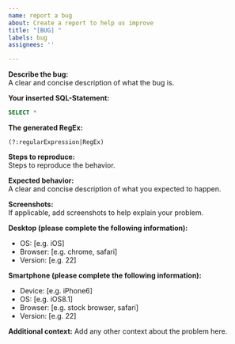 ```yaml
---
name: report a bug
about: Create a report to help us improve
title: "[BUG] "
labels: bug
assignees: ''

---
```


**Describe the bug:** <br>
A clear and concise description of what the bug is.

**Your inserted SQL-Statement:** <br>
```sql
SELECT *  
```

**The generated RegEx:** <br>
```regex
(?:regularExpression|RegEx)
```

**Steps to reproduce:** <br>
Steps to reproduce the behavior.

**Expected behavior:** <br>
A clear and concise description of what you expected to happen.

**Screenshots:** <br>
If applicable, add screenshots to help explain your problem.

**Desktop (please complete the following information):** <br>
 - OS: [e.g. iOS]
 - Browser: [e.g. chrome, safari]
 - Version: [e.g. 22]

**Smartphone (please complete the following information):** <br>
 - Device: [e.g. iPhone6]
 - OS: [e.g. iOS8.1]
 - Browser: [e.g. stock browser, safari]
 - Version: [e.g. 22]

**Additional context:**
Add any other context about the problem here.
